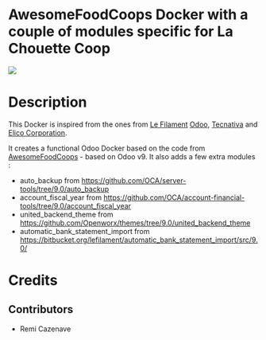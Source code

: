 # AwesomeFoodCoops Docker with a couple of modules specific for La Chouette Coop

[![](https://img.shields.io/badge/licence-AGPL--3-blue.svg)](http://www.gnu.org/licenses/agpl "License: AGPL-3")

# Description

This Docker is inspired from the ones from [Le Filament](https://github.com/lefilament/odoo_docker) [Odoo](https://github.com/odoo/docker), [Tecnativa](https://github.com/Tecnativa/doodba) and [Elico Corporation](https://github.com/Elico-Corp/odoo-docker).

It creates a functional Odoo Docker based on the code from [AwesomeFoodCoops](https://github.com/AwesomeFoodCoops/odoo-production) - based on Odoo v9.
It also adds a few extra modules :
- auto_backup from https://github.com/OCA/server-tools/tree/9.0/auto_backup
- account_fiscal_year from https://github.com/OCA/account-financial-tools/tree/9.0/account_fiscal_year
- united_backend_theme from https://github.com/Openworx/themes/tree/9.0/united_backend_theme
- automatic_bank_statement_import from https://bitbucket.org/lefilament/automatic_bank_statement_import/src/9.0/

# Credits

## Contributors

* Remi Cazenave <remi-filament>
